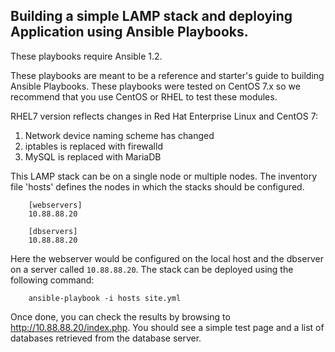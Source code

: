 Building a simple LAMP stack and deploying Application using Ansible Playbooks.
-------------------------------------------

These playbooks require Ansible 1.2.

These playbooks are meant to be a reference and starter's guide to building
Ansible Playbooks. These playbooks were tested on CentOS 7.x so we recommend
that you use CentOS or RHEL to test these modules.

RHEL7 version reflects changes in Red Hat Enterprise Linux and CentOS 7:
1. Network device naming scheme has changed
2. iptables is replaced with firewalld
3. MySQL is replaced with MariaDB

This LAMP stack can be on a single node or multiple nodes. The inventory file
'hosts' defines the nodes in which the stacks should be configured.

        [webservers]
        10.88.88.20

        [dbservers]
        10.88.88.20

Here the webserver would be configured on the local host and the dbserver on a
server called `10.88.88.20`. The stack can be deployed using the following
command:

        ansible-playbook -i hosts site.yml

Once done, you can check the results by browsing to http://10.88.88.20/index.php.
You should see a simple test page and a list of databases retrieved from the
database server.
